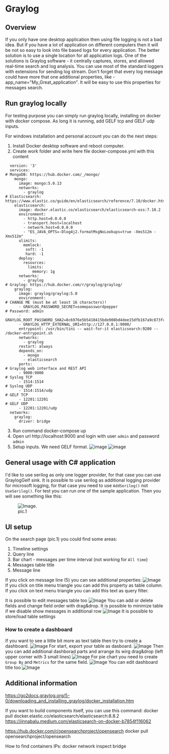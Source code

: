 # Graylog
## Overview
If you only have one desktop application then using file logging is not a bad idea.
But if you have a lot of application on different computers then it will be not so easy to look into file based logs for every application.
The better solution is to use a single location for all application logs.
One of the solutions is Graylog software - it centrally captures, stores, and allowed real-time search and log analysis.
You can use most of the standard loggers with extensions for sending log stream. Don't forget that every log message could have more that one additional properties,
like  - app_name="My_Great_application". It will be easy to use this properties for messages search.


## Run graylog locally
For testing purpose you can simply run graylog locally, installing on docker with docker compose.
As long it is running, add GELF tcp and GELF udp inputs.

For windows installation and personal account you can do the next steps:

1. Install Docker desktop software and reboot computer.
2. Create work folder and write here file docker-compose.yml with this content
  
```
  version: '3'
  services:
# MongoDB: https://hub.docker.com/_/mongo/
    mongo:
      image: mongo:5.0.13
      networks:
        - graylog
# Elasticsearch: https://www.elastic.co/guide/en/elasticsearch/reference/7.10/docker.html
    elasticsearch:
      image: docker.elastic.co/elasticsearch/elasticsearch-oss:7.10.2
      environment:
        - http.host=0.0.0.0
        - transport.host=localhost
        - network.host=0.0.0.0
        - "ES_JAVA_OPTS=-Dlog4j2.formatMsgNoLookups=true -Xms512m -Xmx512m"
      ulimits: 
        memlock: 
         soft: -1
         hard: -1
      deploy:
        resources:
          limits:
            memory: 1g
      networks:
        - graylog
# Graylog: https://hub.docker.com/r/graylog/graylog/
    graylog:
      image: graylog/graylog:5.0
      environment:
# CHANGE ME (must be at least 16 characters)!
      - GRAYLOG_PASSWORD_SECRET=somepasswordpepper
# Password: admin
      - GRAYLOG_ROOT_PASSWORD_SHA2=8c6976e5b5410415bde908bd4dee15dfb167a9c873fc4bb8a81f6f2ab448a918
      - GRAYLOG_HTTP_EXTERNAL_URI=http://127.0.0.1:9000/
      entrypoint: /usr/bin/tini -- wait-for-it elasticsearch:9200 --  /docker-entrypoint.sh
      networks:
        - graylog
      restart: always
      depends_on:
        - mongo
        - elasticsearch
      ports:
# Graylog web interface and REST API
      - 9000:9000
# Syslog TCP
      - 1514:1514
# Syslog UDP
      - 1514:1514/udp
# GELF TCP
      - 12201:12201
# GELF UDP
      - 12201:12201/udp
  networks:
    graylog:
      driver: bridge
```

3. Run command docker-compose up
4. Open url http://localhost:9000 and login with user `admin` and password `admin`
5. Setup inputs. We need GELF format.
![image](pics/gr_input-menu.jpg)
![image](pics/gr_input-details.jpg)

## General usage with C# application
I'd like to use serilog as only one logger provider, for that case you can use GraylogGelf sink.
It is possible to use serilog as additional logging provider for microsoft logging,
for that case you need to use `AddSerilog()` not `UseSerilog()`.
For test you can run one of the sample application. Then you will see something like this:

<figure>
  <img
  src="pics/gr_main.jpg"
  alt="Image.">
  <figcaption>pic.1</figcaption>
</figure>

## UI setup
On the search page (pic.1) you could find some areas:
1. Timeline settings
2. Query line
3. Bar chart - messages per time interval (not working for `All time`)
4. Messages table title
5. Message line

If you click on message line (5) you can see additional properties:
![Image](pics/gr_add-to-table.png)
If you click on title menu triangle you can add this property as table column.
If you click on text menu triangle you can add this text as query filter.

It is possible to edit messages table too
![Image](pics/gr_edit-table.png)
You can add or delete fields and change field order with drag&drop. It is possible to minimize table if we disable show messages in additional row
![Image](pics/gr_edit-table2.png)
It is possible to store/load table settings

### How to create a dashboard
If you want to see a little bit more as text table then try to create a dashboard.
![Image](pics/gr_dashboard-overview.png)
For start, export your table as dasboard.
![Image](pics/gr_export-dashboard.png)
Then you can add additional dashborad parts and arrange its wirg drag&drop (left upper corner with 3 small lines)
![Image](pics/gr_add_dashboard_part.png)
For pie chart you need to create `Group By` and `Metrics` for the same field.
![Image](pics/gr_add-pie-chart.png)
You can edit dashboard title too
![Image](pics/gr_edit_dashborad-title.png)


## Additional information

https://go2docs.graylog.org/5-0/downloading_and_installing_graylog/docker_installation.htm

If you want to build components itself, you can use this command:
docker pull docker.elastic.co/elasticsearch/elasticsearch:8.8.2
https://jinnabalu.medium.com/elasticsearch-on-docker-b7854f116062

https://hub.docker.com/r/opensearchproject/opensearch
docker pull opensearchproject/opensearch

How to find containers IPs: docker network inspect bridge

